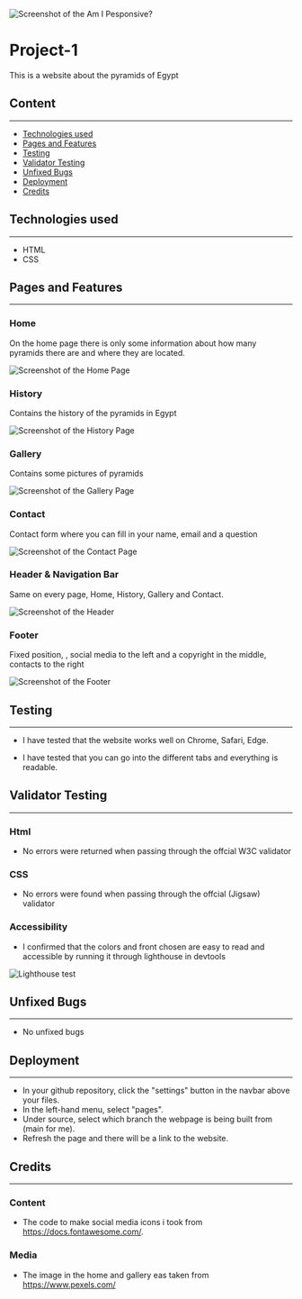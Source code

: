 ![Screenshot of the Am I Pesponsive? ](./assets/images/Skärmbild_28-4-2024_14333_ui.dev.jpeg "AM I Pesponsive?")

# Project-1

This is a website about the pyramids of Egypt

## Content
---

* [Technologies used](https://github.com/Sofski93/Portfolio-Project-1/blob/main/README.md#technologies-used)
* [Pages and Features](https://github.com/Sofski93/Portfolio-Project-1/blob/main/README.md#pages-and-features)
* [Testing](https://github.com/Sofski93/Portfolio-Project-1/blob/main/README.md#testing)
* [Validator Testing](https://github.com/Sofski93/Portfolio-Project-1/blob/main/README.md#validator-testing)
* [Unfixed Bugs](https://github.com/Sofski93/Portfolio-Project-1/blob/main/README.md#unfixed-bugs)
* [Deployment](https://github.com/Sofski93/Portfolio-Project-1/blob/main/README.md#deployment)
* [Credits](https://github.com/Sofski93/Portfolio-Project-1/blob/main/README.md#credits)


## Technologies used
---

* HTML
* CSS


## Pages and Features
---

### Home

On the home page there is only some information about how many pyramids there are and where they are located.

![Screenshot of the Home Page](./assets/images/Home.jpeg "Home")

### History

Contains the history of the pyramids in Egypt

![Screenshot of the History Page](./assets/images/History.jpeg "History")

### Gallery

Contains some pictures of pyramids

![Screenshot of the Gallery Page](./assets/images/Gallery.jpeg "Gallery")

### Contact

Contact form where you can fill in your name, email and a question

![Screenshot of the Contact Page](./assets/images/Contact.jpeg "Contact")

### Header & Navigation Bar

Same on every page, Home, History, Gallery and Contact.

![Screenshot of the Header](./assets/images/Header.jpeg "Header")

### Footer

Fixed position, , social media to the left and a copyright in the middle, contacts to the right

![Screenshot of the Footer](./assets/images/Footer.jpeg "Footer")


## Testing
---
* I have tested that the website works well on Chrome, Safari, Edge.

* I have tested that you can go into the different tabs and everything is readable.

## Validator Testing
---

### Html

* No errors were returned when passing through the offcial W3C validator
### CSS

* No errors were found when passing through the offcial (Jigsaw) validator

### Accessibility

* I confirmed that the colors and front chosen are easy to read and accessible by running it through lighthouse in devtools

 ![Lighthouse test](./assets/images/prtsc.png)

## Unfixed Bugs
---

* No unfixed bugs
  

## Deployment
---
* In your github repository, click the "settings" button in the navbar above your files.
* In the left-hand menu, select "pages".
* Under source, select which branch the webpage is being built from (main for me).
* Refresh the page and there will be a link to the website.

## Credits
---

### Content

* The code to make social media icons i took from https://docs.fontawesome.com/.

 ### Media

* The image in the home and gallery eas taken from https://www.pexels.com/ 




